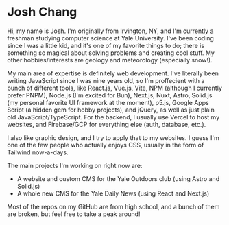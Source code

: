 # Josh Chang

Hi, my name is Josh. I'm originally from Irvington, NY, and I'm currently a freshman studying computer science at Yale University. I've been coding since I was a little kid, and it's one of my favorite things to do; there is something so magical about solving problems and creating cool stuff. My other hobbies/interests are geology and meteorology (especially snow!).

My main area of expertise is definitely web development. I've literally been writing JavaScript since I was nine years old, so I'm proffecient with a bunch of different tools, like React.js, Vue.js, Vite, NPM (although I currently prefer PNPM), Node.js (I'm excited for Bun), Next.js, Nuxt, Astro, Solid.js (my personal favorite UI framework at the moment), p5.js, Google Apps Script (a hidden gem for hobby projects), and jQuery, as well as just plain old JavaScript/TypeScript. For the backend, I usually use Vercel to host my websites, and Firebase/GCP for everything else (auth, database, etc.).

I also like graphic design, and I try to apply that to my websites. I guess I'm one of the few people who actually enjoys CSS, usually in the form of Tailwind now-a-days.

The main projects I'm working on right now are:
- A website and custom CMS for the Yale Outdoors club (using Astro and Solid.js)
- A whole new CMS for the Yale Daily News (using React and Next.js)

Most of the repos on my GitHub are from high school, and a bunch of them are broken, but feel free to take a peak around!
